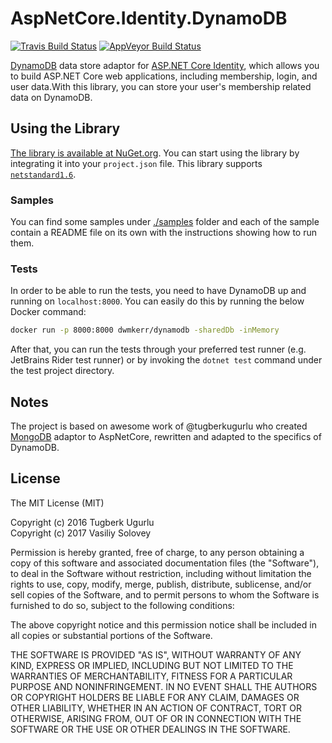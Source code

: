 # AspNetCore.Identity.DynamoDB
[![Travis Build Status](https://travis-ci.org/miltador/AspNetCore.Identity.DynamoDB.svg?branch=master)](https://travis-ci.org/miltador/AspNetCore.Identity.DynamoDB)
[![AppVeyor Build Status](https://ci.appveyor.com/api/projects/status/ooa12u8cdp3t0nss?svg=true)](https://ci.appveyor.com/project/miltador/aspnetcore-identity-dynamodb)

[DynamoDB](https://aws.amazon.com/dynamodb/) data store adaptor for [ASP.NET Core Identity](https://github.com/aspnet/Identity),
which allows you to build ASP.NET Core web applications, including membership, login, and user data.With this library,
you can store your user's membership related data on DynamoDB.

## Using the Library

[The library is available at NuGet.org](https://www.nuget.org/packages/AspNetCore.Identity.DynamoDB).
You can start using the library by integrating it into your `project.json` file.
This library supports [`netstandard1.6`](https://docs.microsoft.com/en-us/dotnet/articles/standard/library).

### Samples

You can find some samples under [./samples](./samples) folder and each of the sample contain a README file
on its own with the instructions showing how to run them.

### Tests

In order to be able to run the tests, you need to have DynamoDB up and running on `localhost:8000`.
You can easily do this by running the below Docker command:

```bash
docker run -p 8000:8000 dwmkerr/dynamodb -sharedDb -inMemory
```

After that, you can run the tests through your preferred test runner (e.g. JetBrains Rider test runner)
or by invoking the `dotnet test` command under the test project directory.

## Notes

The project is based on awesome work of @tugberkugurlu who created [MongoDB](https://github.com/tugberkugurlu/AspNetCore.Identity.MongoDB) 
adaptor to AspNetCore, rewritten and adapted to the specifics of DynamoDB.

## License

The MIT License (MIT)

Copyright (c) 2016 Tugberk Ugurlu
<br/>
Copyright (c) 2017 Vasiliy Solovey

Permission is hereby granted, free of charge, to any person obtaining a copy
of this software and associated documentation files (the "Software"), to deal
in the Software without restriction, including without limitation the rights
to use, copy, modify, merge, publish, distribute, sublicense, and/or sell
copies of the Software, and to permit persons to whom the Software is
furnished to do so, subject to the following conditions:

The above copyright notice and this permission notice shall be included in all
copies or substantial portions of the Software.

THE SOFTWARE IS PROVIDED "AS IS", WITHOUT WARRANTY OF ANY KIND, EXPRESS OR
IMPLIED, INCLUDING BUT NOT LIMITED TO THE WARRANTIES OF MERCHANTABILITY,
FITNESS FOR A PARTICULAR PURPOSE AND NONINFRINGEMENT. IN NO EVENT SHALL THE
AUTHORS OR COPYRIGHT HOLDERS BE LIABLE FOR ANY CLAIM, DAMAGES OR OTHER
LIABILITY, WHETHER IN AN ACTION OF CONTRACT, TORT OR OTHERWISE, ARISING FROM,
OUT OF OR IN CONNECTION WITH THE SOFTWARE OR THE USE OR OTHER DEALINGS IN THE
SOFTWARE.
